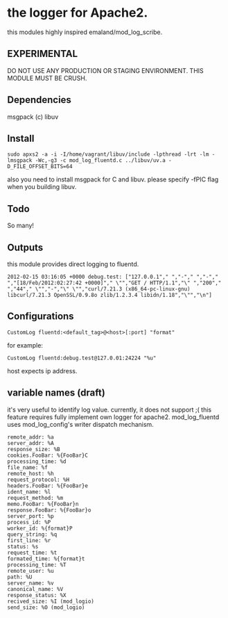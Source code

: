 # the logger for Apache2.

this modules highly inspired emaland/mod_log_scribe.

## EXPERIMENTAL

DO NOT USE ANY PRODUCTION OR STAGING ENVIRONMENT. THIS MODULE MUST BE CRUSH.

## Dependencies

msgpack (c)
libuv

## Install

````
sudo apxs2 -a -i -I/home/vagrant/libuv/include -lpthread -lrt -lm -lmsgpack -Wc,-g3 -c mod_log_fluentd.c ../libuv/uv.a -D_FILE_OFFSET_BITS=64
````

also you need to install msgpack for C and libuv. please specify -fPIC flag when you building libuv.

## Todo

So many!


## Outputs

this module provides direct logging to fluentd.

````
2012-02-15 03:16:05 +0000 debug.test: ["127.0.0.1"," ","-"," ","-"," ","[18/Feb/2012:02:27:42 +0000]"," \"","GET / HTTP/1.1","\" ","200"," ","44"," \"","-","\" \"","curl/7.21.3 (x86_64-pc-linux-gnu) libcurl/7.21.3 OpenSSL/0.9.8o zlib/1.2.3.4 libidn/1.18","\"","\n"]
````

## Configurations

````
CustomLog fluentd:<default_tag>@<host>[:port] "format"
````

for example:

````
CustomLog fluentd:debug.test@127.0.01:24224 "%u"
````

host expects ip address.

## variable names (draft)

it's very useful to identify log value. currently, it does not support ;(
this feature requires fully implement own logger for apache2. mod_log_fluentd uses mod_log_config's writer dispatch mechanism.

````
remote_addr: %a
server_addr: %A
response_size: %B
cookies.FooBar: %{FooBar}C
processing_time: %d
file_name: %f
remote_host: %h
request_protocol: %H
headers.FooBar: %{FooBar}e
ident_name: %l
request_method: %m
memo.FooBar: %{FooBar}n
response.FooBar: %{FooBar}o
server_port: %p
process_id: %P
worker_id: %{format}P
query_string: %q
first_line: %r
status: %s
request_time: %t
formated_time: %{format}t
processing_time: %T
remote_user: %u
path: %U
server_name: %v
canonical_name: %V
response_status: %X
recived_size: %I (mod_logio)
send_size: %O (mod_logio)
````
